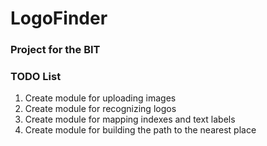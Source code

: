 # LogoFinder

### Project for the BIT

### TODO List
1. Create module for uploading images
2. Create module for recognizing logos
3. Create module for mapping indexes and text labels
4. Create module for building the path to the nearest place